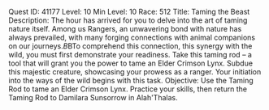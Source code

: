 Quest ID: 41177
Level: 10
Min Level: 10
Race: 512
Title: Taming the Beast
Description: The hour has arrived for you to delve into the art of taming nature itself. Among us Rangers, an unwavering bond with nature has always prevailed, with many forging connections with animal companions on our journeys.$B$BTo comprehend this connection, this synergy with the wild, you must first demonstrate your readiness. Take this taming rod – a tool that will grant you the power to tame an Elder Crimson Lynx. Subdue this majestic creature, showcasing your prowess as a ranger. Your initiation into the ways of the wild begins with this task.
Objective: Use the Taming Rod to tame an Elder Crimson Lynx. Practice your skills, then return the Taming Rod to Damilara Sunsorrow in Alah'Thalas.
